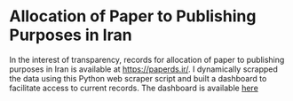 # Allocation of Paper to Publishing Purposes in Iran
In the interest of transparency, records for allocation of paper to publishing purposes in Iran is available at https://paperds.ir/. I dynamically scrapped the data using this Python web scraper script and built a dashboard to facilitate access to current records. The dashboard is available [here](https://public.tableau.com/views/33440/AllocationofPapertoPublishingPurposesinIran?:language=en&:display_count=y&publish=yes&:origin=viz_share_link)
